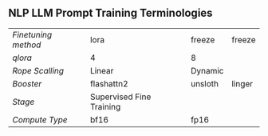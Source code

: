 ## NLP LLM Prompt Training Terminologies

|    |    |    ||
|------------|------------|------------|------------|
| *Finetuning method* | lora | freeze | freeze |
| *qlora* | 4 | 8 |
| *Rope Scalling* | Linear | Dynamic |
| *Booster* | flashattn2 | unsloth |linger |
| *Stage* | Supervised Fine Training |
| *Compute Type* | bf16 | fp16 |
